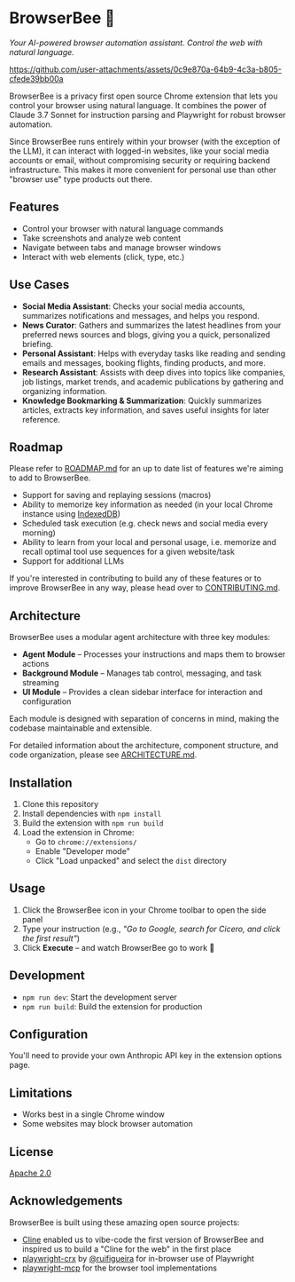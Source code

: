 # BrowserBee 🐝
*Your AI-powered browser automation assistant. Control the web with natural language.*

https://github.com/user-attachments/assets/0c9e870a-64b9-4c3a-b805-cfede39bb00a

BrowserBee is a privacy first open source Chrome extension that lets you control your browser using natural language. It combines the power of Claude 3.7 Sonnet for instruction parsing and Playwright for robust browser automation.

Since BrowserBee runs entirely within your browser (with the exception of the LLM), it can interact with logged-in websites, like your social media accounts or email, without compromising security or requiring backend infrastructure. This makes it more convenient for personal use than other "browser use" type products out there.

## Features

- Control your browser with natural language commands
- Take screenshots and analyze web content
- Navigate between tabs and manage browser windows
- Interact with web elements (click, type, etc.)

## Use Cases

- **Social Media Assistant**: Checks your social media accounts, summarizes notifications and messages, and helps you respond.
- **News Curator**: Gathers and summarizes the latest headlines from your preferred news sources and blogs, giving you a quick, personalized briefing.
- **Personal Assistant**: Helps with everyday tasks like reading and sending emails and messages, booking flights, finding products, and more.
- **Research Assistant**: Assists with deep dives into topics like companies, job listings, market trends, and academic publications by gathering and organizing information.
- **Knowledge Bookmarking & Summarization**: Quickly summarizes articles, extracts key information, and saves useful insights for later reference.

## Roadmap

Please refer to [ROADMAP.md](ROADMAP.md) for an up to date list of features we're aiming to add to BrowserBee. 

- Support for saving and replaying sessions (macros)
- Ability to memorize key information as needed (in your local Chrome instance using [IndexedDB](https://developer.chrome.com/docs/devtools/storage/indexeddb))
- Scheduled task execution (e.g. check news and social media every morning)
- Ability to learn from your local and personal usage, i.e. memorize and recall optimal tool use sequences for a given website/task
- Support for additional LLMs

If you're interested in contributing to build any of these features or to improve BrowserBee in any way, please head over to [CONTRIBUTING.md](CONTRIBUTING.md).

## Architecture

BrowserBee uses a modular agent architecture with three key modules:

- **Agent Module** – Processes your instructions and maps them to browser actions
- **Background Module** – Manages tab control, messaging, and task streaming
- **UI Module** – Provides a clean sidebar interface for interaction and configuration

Each module is designed with separation of concerns in mind, making the codebase maintainable and extensible.

For detailed information about the architecture, component structure, and code organization, please see [ARCHITECTURE.md](ARCHITECTURE.md).

## Installation

1. Clone this repository
2. Install dependencies with `npm install`
3. Build the extension with `npm run build`
4. Load the extension in Chrome:
   - Go to `chrome://extensions/`
   - Enable "Developer mode"
   - Click "Load unpacked" and select the `dist` directory

## Usage

1. Click the BrowserBee icon in your Chrome toolbar to open the side panel  
2. Type your instruction (e.g., *"Go to Google, search for Cicero, and click the first result"*)  
3. Click **Execute** – and watch BrowserBee go to work 🐝

## Development

- `npm run dev`: Start the development server
- `npm run build`: Build the extension for production

## Configuration

You'll need to provide your own Anthropic API key in the extension options page.

## Limitations

- Works best in a single Chrome window
- Some websites may block browser automation

## License

[Apache 2.0](LICENSE)

## Acknowledgements

BrowserBee is built using these amazing open source projects:

- [Cline](https://github.com/cline/cline) enabled us to vibe-code the first version of BrowserBee and inspired us to build a "Cline for the web" in the first place
- [playwright-crx](https://github.com/ruifigueira/playwright-crx) by [@ruifigueira](https://github.com/ruifigueira) for in-browser use of Playwright
- [playwright-mcp](https://github.com/microsoft/playwright-mcp) for the browser tool implementations
